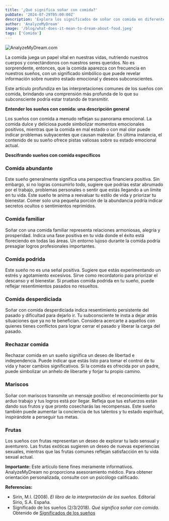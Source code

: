 ```yaml
---
title: '¿Qué significa soñar con comida?'
pubDate: '2024-07-29T05:00:00Z'
description: 'Explora los significados de soñar con comida en diferentes contextos y cómo estos sueños reflejan aspectos emocionales y psicológicos.'
author: 'AnalyzeMyDream'
image: '/blog/what-does-it-mean-to-dream-about-food.jpeg'
tags: ['Comida']
---
```


![AnalyzeMyDream.com](/blog/what-does-it-mean-to-dream-about-food.jpeg)


La comida juega un papel vital en nuestras vidas, nutriendo nuestros cuerpos y conectándonos con nuestros seres queridos. No es sorprendente, entonces, que la comida aparezca con frecuencia en nuestros sueños, con un significado simbólico que puede revelar información sobre nuestro estado emocional y deseos subconscientes. 

Este artículo profundiza en las interpretaciones comunes de los sueños con comida, brindando una comprensión más profunda de lo que su subconsciente podría estar tratando de transmitir.

**Entender los sueños con comida: una descripción general**

Los sueños con comida a menudo reflejan su panorama emocional. La comida dulce y deliciosa puede simbolizar momentos emocionales positivos, mientras que la comida en mal estado o con mal olor puede indicar problemas subyacentes que causan malestar. En última instancia, el contenido de su sueño ofrece pistas valiosas sobre su estado emocional actual.

**Descifrando sueños con comida específicos**

### Comida abundante

Este sueño generalmente significa una perspectiva financiera positiva. Sin embargo, si no logras consumirlo todo, sugiere que podrías estar abrumado por el trabajo, problemas personales o sentir que estás llegando a un límite en tu vida. Este sueño te anima a reevaluar tu estilo de vida y priorizar tu bienestar. Comer solo una pequeña porción de la abundancia podría indicar secretos ocultos o sentimientos reprimidos.

### Comida familiar

Soñar con una comida familiar representa relaciones armoniosas, alegría y prosperidad. Indica una fase positiva en tu vida donde el éxito está floreciendo en todas las áreas. Un entorno lujoso durante la comida podría presagiar logros profesionales importantes. 

### Comida podrida

Este sueño no es una señal positiva. Sugiere que estás experimentando un estrés y agotamiento excesivos. Sirve como recordatorio para priorizar el descanso y el bienestar. Si pruebas comida podrida en tu sueño, puede reflejar resentimientos pasados ​​no resueltos.

### Comida desperdiciada

Soñar con comida desperdiciada indica resentimiento persistente del pasado y dificultad para dejarlo ir. Tu subconsciente te insta a dejar atrás situaciones que ya no te benefician. Considera acercarte a aquellos con quienes tienes conflictos para lograr cerrar el pasado y liberar la carga del pasado. 

### Rechazar comida

Rechazar comida en un sueño significa un deseo de libertad e independencia. Puede indicar que estás listo para tomar el control de tu vida y hacer cambios significativos. Si la comida es ofrecida por un padre, puede simbolizar un anhelo de liberarte y forjar tu propio camino. 

### Mariscos

Soñar con mariscos transmite un mensaje positivo: el reconocimiento por tu arduo trabajo y tus logros está por llegar. Refleja que tus esfuerzos están dando sus frutos y que pronto cosecharás las recompensas. Este sueño también puede aumentar la conciencia de tus talentos y tu estado espiritual, inspirándote a perseguir tus metas. 

### Frutas

Los sueños con frutas representan un deseo de explorar tu lado sensual y aventurero. Las frutas exóticas sugieren un deseo de nuevas experiencias sexuales, mientras que las frutas comunes reflejan satisfacción en tu vida sexual actual. 

**Importante:** Este artículo tiene fines meramente informativos. AnalyzeMyDream no proporciona asesoramiento médico. Para obtener orientación personalizada, consulte con un psicólogo calificado.

**Referencias:**

* Sirin, M.I. (2008). *El libro de la interpretación de los sueños*. Editorial Sirio, S.A. España. 
* Significado de los sueños (2/3/2018). *Qué significa soñar con comida*. Obtenido de [Significados de los sueños](https://www.significadossuenos.com/sonar-con-comida/)